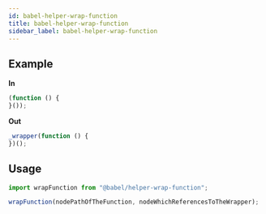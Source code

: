 ```yaml
---
id: babel-helper-wrap-function
title: babel-helper-wrap-function
sidebar_label: babel-helper-wrap-function
---
```


## Example

**In**

```js
(function () {
}());
```

**Out**

```js
_wrapper(function () {
})();
```

## Usage

```js
import wrapFunction from "@babel/helper-wrap-function";

wrapFunction(nodePathOfTheFunction, nodeWhichReferencesToTheWrapper);
```

